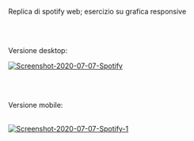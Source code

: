 Replica di spotify web; 
esercizio su grafica responsive 

</br>
</br>

Versione desktop: 
</br>

<a href="https://ibb.co/4tPg1tq"><img src="https://i.ibb.co/F3gqH3r/Screenshot-2020-07-07-Spotify.png" alt="Screenshot-2020-07-07-Spotify" border="0"></a>

</br>
</br>

Versione mobile: 

</br>
<a href="https://ibb.co/zX41hfr"><img src="https://i.ibb.co/GW5XvP0/Screenshot-2020-07-07-Spotify-1.png" alt="Screenshot-2020-07-07-Spotify-1" border="0"></a>
